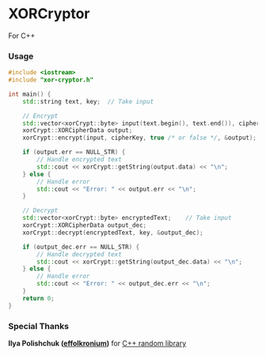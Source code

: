# XORCryptor

For C++

### Usage

```c++
#include <iostream>
#include "xor-cryptor.h"

int main() {
    std::string text, key;  // Take input

    // Encrypt
    std::vector<xorCrypt::byte> input(text.begin(), text.end()), cipherKey(key.begin(), key.end());
    xorCrypt::XORCipherData output;
    xorCrypt::encrypt(input, cipherKey, true /* or false */, &output);

    if (output.err == NULL_STR) {
        // Handle encrypted text
        std::cout << xorCrypt::getString(output.data) << "\n";
    } else {
        // Handle error
        std::cout << "Error: " << output.err << "\n";
    }

    // Decrypt
    std::vector<xorCrypt::byte> encryptedText;    // Take input
    xorCrypt::XORCipherData output_dec;
    xorCrypt::decrypt(encryptedText, key, &output_dec);

    if (output_dec.err == NULL_STR) {
        // Handle decrypted text
        std::cout << xorCrypt::getString(output_dec.data) << "\n";
    } else {
        // Handle error
        std::cout << "Error: " << output_dec.err << "\n";
    }
    return 0;
}

```

### Special Thanks
**Ilya Polishchuk ([effolkronium](https://github.com/effolkronium))** for [C++ random library](https://github.com/effolkronium/random)
